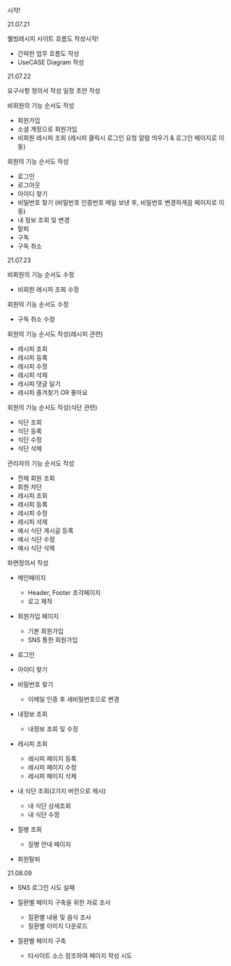 시작!

21.07.21

웰빙레시피 사이트 흐름도 작성시작!
- 간략한 업무 흐름도 작성
- UseCASE Diagram 작성

21.07.22

요구사항 정의서 작성
일정 초안 작성

비회원의 기능 순서도 작성
- 회원가입
- 소셜 계정으로 회원가입
- 비회원 레시피 조회
  (레시피 클릭시 로그인 요청 알람 띄우기 & 로그인 페이지로 이동)

회원의 기능 순서도 작성
- 로그인
- 로그아웃
- 아이디 찾기
- 비밀번호 찾기
  (비밀번호 인증번호 메일 보낸 후, 비밀번호 변경하게끔 페이지로 이동)
- 내 정보 조회 및 변경
- 탈퇴
- 구독
- 구독 취소

21.07.23

비회원의 기능 순서도 수정
- 비회원 레시피 조회 수정
	
회원의 기능 순서도 수정
- 구독 취소 수정

회원의 기능 순서도 작성(레시피 관련)
- 레시피 조회
- 레시피 등록
- 레시피 수정
- 레시피 삭제
- 레시피 댓글 달기
- 레시피 즐겨찾기 OR 좋아요

회원의 기능 순서도 작성(식단 관련)
- 식단 조회
- 식단 등록
- 식단 수정
- 식단 삭제
	
관리자의 기능 순서도 작성
- 전체 회원 조회
- 회원 차단
- 레시피 조회
- 레시피 등록
- 레시피 수정
- 레시피 삭제
- 예시 식단 게시글 등록
- 예시 식단 수정
- 예시 식단 삭제
	
화면정의서 작성
- 메인페이지
	- Header, Footer 조각페이지
	- 로고 제작
		
- 회원가입 페이지
	- 기본 회원가입
	- SNS 통한 회원가입
		
- 로그인
- 아이디 찾기
- 비밀번호 찾기
	- 이메일 인증 후 새비밀번호으로 변경
		
- 내정보 조회
	- 내정보 조회 및 수정
		
- 레시피 조회
	- 레시피 페이지 등록
	- 레시피 페이지 수정
	- 레시피 페이지 삭제
		
- 내 식단 조회(2가지 버전으로 제시)
	- 내 식단 상세조회
	- 내 식단 수정
		
- 질병 조회
	- 질병 안내 페이지
		
- 회원탈퇴
	
21.08.09
- SNS 로그인 시도 실패
- 질환별 페이지 구축을 위한 자료 조사
	- 질환별 내용 및 음식 조사
	- 질환별 이미지 다운로드
	
- 질환별 페이지 구축
	- 타사이트 소스 참조하여 페이지 작성 시도
	
	
	
	
	
	
	
	
	
	
	
	
